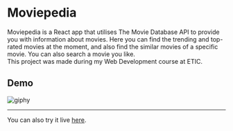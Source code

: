 <h1>Moviepedia</h1>
Moviepedia is a React app that utilises The Movie Database API to provide you with information about movies.
Here you can find the trending and top-rated movies at the moment, and also find the similar movies of a specific movie. You can also search a movie you like.
<br/>
This project was made during my Web Development course at ETIC.

<br/>
<h2>Demo</h2>

![giphy](https://user-images.githubusercontent.com/116307758/224687914-79dc0f59-1d8d-4351-8565-c424029ecb91.gif)

<hr/>

You can also try it live [here](https://danielmsrodrigues.github.io/moviepedia).
